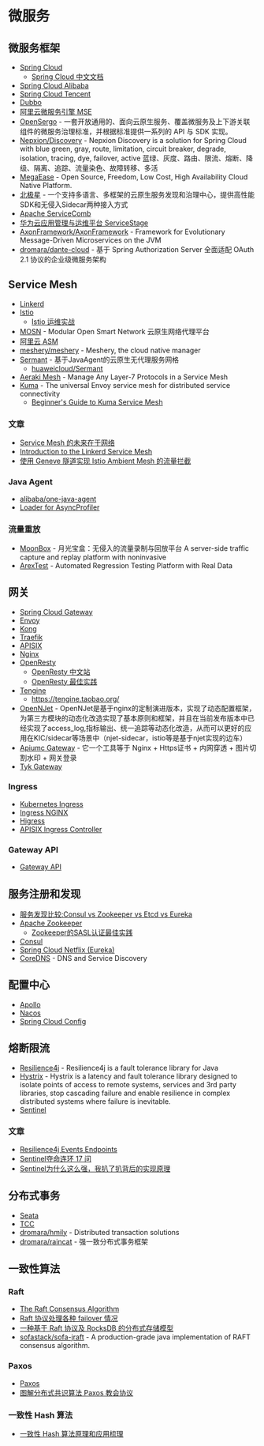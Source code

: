 # 微服务

## 微服务框架

* [Spring Cloud](https://spring.io/projects/spring-cloud)
	* [Spring Cloud 中文文档](https://www.springcloud.cc/)
* [Spring Cloud Alibaba](https://spring-cloud-alibaba-group.github.io/github-pages/hoxton/zh-cn/index.html)
* [Spring Cloud Tencent](https://github.com/Tencent/spring-cloud-tencent)
* [Dubbo](https://dubbo.apache.org/zh/docs/)
* [阿里云微服务引擎 MSE](https://www.aliyun.com/product/aliware/mse)
* [OpenSergo](https://opensergo.io/zh-cn/) - 一套开放通用的、面向云原生服务、覆盖微服务及上下游关联组件的微服务治理标准，并根据标准提供一系列的 API 与 SDK 实现。
* [Nepxion/Discovery](https://github.com/Nepxion/Discovery) - Nepxion Discovery is a solution for Spring Cloud with blue green, gray, route, limitation, circuit breaker, degrade, isolation, tracing, dye, failover, active 蓝绿、灰度、路由、限流、熔断、降级、隔离、追踪、流量染色、故障转移、多活
* [MegaEase](https://github.com/megaease) - Open Source, Freedom, Low Cost, High Availability Cloud Native Platform.
* [北极星](https://polarismesh.cn/) - 一个支持多语言、多框架的云原生服务发现和治理中心，提供高性能SDK和无侵入Sidecar两种接入方式
* [Apache ServiceComb](https://servicecomb.apache.org/cn/docs/introduction/)
* [华为云应用管理与运维平台 ServiceStage](https://support.huaweicloud.com/servicestage/index.html)
* [AxonFramework/AxonFramework](https://github.com/AxonFramework/AxonFramework) - Framework for Evolutionary Message-Driven Microservices on the JVM
* [dromara/dante-cloud](https://gitee.com/dromara/dante-cloud) - 基于 Spring Authorization Server 全面适配 OAuth 2.1 协议的企业级微服务架构

## Service Mesh

* [Linkerd](https://linkerd.io/)
* [Istio](https://istio.io/latest/docs/)
	* [Istio 运维实战](https://istio-operation-bible.aeraki.net/docs/)
* [MOSN](https://mosn.io/) - Modular Open Smart Network 云原生网络代理平台
* [阿里云 ASM](https://www.aliyun.com/product/cs/servicemesh)
* [meshery/meshery](https://github.com/meshery/meshery) - Meshery, the cloud native manager
* [Sermant](https://sermant.io/zh/) - 基于JavaAgent的云原生无代理服务网格
	* [huaweicloud/Sermant](https://github.com/huaweicloud/Sermant)
* [Aeraki Mesh](https://www.aeraki.net/) - Manage Any Layer-7 Protocols in a Service Mesh
* [Kuma](https://kuma.io/) - The universal Envoy service mesh for distributed service connectivity
	* [Beginner's Guide to Kuma Service Mesh](https://www.infracloud.io/blogs/kuma-service-mesh-beginners-guide/)

### 文章

* [Service Mesh 的未来在于网络](https://www.infoq.cn/article/TjhrjrA2ljJE5irdBRrg)
* [Introduction to the Linkerd Service Mesh](https://www.cncf.io/blog/2023/04/06/introduction-to-the-linkerd-service-mesh/)
* [使用 Geneve 隧道实现 Istio Ambient Mesh 的流量拦截](https://jimmysong.io/blog/traffic-interception-with-geneve-tunnel-with-istio-ambient-mesh/)

### Java Agent

* [alibaba/one-java-agent](https://github.com/alibaba/one-java-agent)
* [Loader for AsyncProfiler](https://github.com/jvm-profiling-tools/ap-loader)

### 流量重放

* [MoonBox](https://github.com/vivo/MoonBox) - 月光宝盒：无侵入的流量录制与回放平台 A server-side traffic capture and replay platform with noninvasive
* [ArexTest](https://github.com/arextest) - Automated Regression Testing Platform with Real Data

## 网关

* [Spring Cloud Gateway](https://spring.io/projects/spring-cloud-gateway)
* [Envoy](https://www.envoyproxy.io/)
* [Kong](https://github.com/Kong/kong)
* [Traefik](https://github.com/traefik/traefik)
* [APISIX](https://github.com/apache/apisix)
* [Nginx](https://www.nginx.com/)
* [OpenResty](https://github.com/openresty/openresty)
	* [OpenResty 中文站](https://openresty.org/cn/)
	* [OpenResty 最佳实践](https://moonbingbing.gitbooks.io/openresty-best-practices/content/)
* [Tengine](https://github.com/alibaba/tengine)
	* https://tengine.taobao.org/
* [OpenNJet](https://gitee.com/njet-rd/njet) - OpenNJet是基于nginx的定制演进版本，实现了动态配置框架，为第三方模块的动态化改造实现了基本原则和框架，并且在当前发布版本中已经实现了access_log,指标输出、统一追踪等动态化改造，从而可以更好的应用在KIC/sidecar等场景中（njet-sidecar，istio等是基于njet实现的边车）
* [Apiumc Gateway](https://gitee.com/apiumc/Gateway) - 它一个工具等于 Nginx + Https证书 + 内网穿透 + 图片切割水印 + 网关登录
* [Tyk Gateway](https://github.com/TykTechnologies/tyk)

### Ingress

* [Kubernetes Ingress](https://kubernetes.io/docs/concepts/services-networking/ingress/)
* [Ingress NGINX](https://github.com/kubernetes/ingress-nginx)
* [Higress](https://github.com/alibaba/higress)
* [APISIX Ingress Controller](https://github.com/apache/apisix-ingress-controller)

### Gateway API

* [Gateway API](https://gateway-api.sigs.k8s.io/)

## 服务注册和发现

* [服务发现比较:Consul vs Zookeeper vs Etcd vs Eureka](https://luyiisme.github.io/2017/04/22/spring-cloud-service-discovery-products/)
* [Apache Zookeeper](https://zookeeper.apache.org/doc/current/index.html)
    * [Zookeeper的SASL认证最佳实践](https://juejin.cn/post/7148362248010858526)
* [Consul](https://www.consul.io/docs)
* [Spring Cloud Netflix (Eureka)](https://cloud.spring.io/spring-cloud-netflix/reference/html/)
* [CoreDNS](https://coredns.io/) - DNS and Service Discovery

## 配置中心

* [Apollo](https://github.com/apolloconfig/apollo)
* [Nacos](https://nacos.io/zh-cn/docs/what-is-nacos.html)
* [Spring Cloud Config](https://cloud.spring.io/spring-cloud-config/)

## 熔断限流

* [Resilience4j](https://resilience4j.readme.io/) - Resilience4j is a fault tolerance library for Java
* [Hystrix](https://github.com/Netflix/Hystrix) - Hystrix is a latency and fault tolerance library designed to isolate points of access to remote systems, services and 3rd party libraries, stop cascading failure and enable resilience in complex distributed systems where failure is inevitable.
* [Sentinel](https://github.com/alibaba/Sentinel)

### 文章

* [Resilience4j Events Endpoints](https://www.baeldung.com/resilience4j-events-endpoints)
* [Sentinel夺命连环 17 问](https://mp.weixin.qq.com/s/gTLDPxlEdDkD-Bdua5qyNQ)
* [Sentinel为什么这么强，我扒了扒背后的实现原理](https://mp.weixin.qq.com/s/ETghXbTV5GAs78GsqB86XQ)

## 分布式事务

* [Seata](https://seata.io/)
* [TCC](https://github.com/changmingxie/tcc-transaction)
* [dromara/hmily](https://github.com/dromara/hmily) - Distributed transaction solutions
* [dromara/raincat](https://github.com/dromara/raincat) - 强一致分布式事务框架

## 一致性算法

### Raft

* [The Raft Consensus Algorithm](https://raft.github.io/)
* [Raft 协议处理各种 failover 情况](https://blog.51cto.com/u_5650011/5387253)
* [一种基于 Raft 协议及 RocksDB 的分布式存储模型](https://liuzihua.top/archives/yi-zhong-ji-yu-raft-xie-yi-ji-rocksdb-de-fen-bu-shi-cun-chu-mo-xing)
* [sofastack/sofa-jraft](https://github.com/sofastack/sofa-jraft) - A production-grade java implementation of RAFT consensus algorithm.

### Paxos

* [Paxos](https://martinfowler.com/articles/patterns-of-distributed-systems/paxos.html)
* [图解分布式共识算法 Paxos 教会协议](https://xie.infoq.cn/article/2de2edc609c74954bc2bf8c53)

### 一致性 Hash 算法

* [一致性 Hash 算法原理和应用梳理](https://mp.weixin.qq.com/s/xugsNDFh0_JmvkiFrJbt2w)
